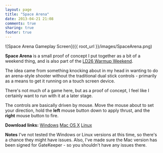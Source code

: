 ```yaml
---
layout: page
title: "Space Arena"
date: 2013-04-21 21:08
comments: true
sharing: true
footer: true
---
```


![Space Arena Gameplay Screen]({{ root_url }}/images/SpaceArena.png)

**Space Arena** is a small proof of concept I put together as a bit of a weekend thing, and is also part of the [LD26 Warmup Weekend](http://www.ludumdare.com/compo/2013/04/17/warmup-weekend-ludum-dare-26/).

The idea came from something knocking about in my head in wanting to do an arena-style shooter without the traditional dual stick controls - primarily as a means to get it running on a touch screen device.

There's not much of a game here, but as a proof of concept, I feel like I certainly want to run with it at a later stage.

The controls are basically driven by mouse. Move the mouse about to set your direction, hold the **left** mouse button down to apply thrust, and the **right** mouse button to fire.

**Download links:**
[Windows](https://dl.dropboxusercontent.com/u/4774176/SpaceArena/SpaceArena_Windows.zip)
[Mac OS X](https://dl.dropboxusercontent.com/u/4774176/SpaceArena/SpaceArena_OSX.zip)
[Linux](https://dl.dropboxusercontent.com/u/4774176/SpaceArena/SpaceArena_Linux.zip)

**Notes**
I've not tested the Windows or Linux versions at this time, so there's a chance they might have issues. Also, I've made sure the Mac version has been signed for GateKeeper - so you shouldn't have any issues there.
